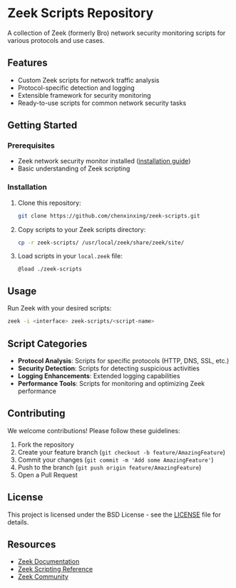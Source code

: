 # Zeek Scripts Repository

A collection of Zeek (formerly Bro) network security monitoring scripts for various protocols and use cases.

## Features

- Custom Zeek scripts for network traffic analysis
- Protocol-specific detection and logging
- Extensible framework for security monitoring
- Ready-to-use scripts for common network security tasks

## Getting Started

### Prerequisites

- Zeek network security monitor installed ([installation guide](https://docs.zeek.org/en/master/install/install.html))
- Basic understanding of Zeek scripting

### Installation

1. Clone this repository:
   ```bash
   git clone https://github.com/chenxinxing/zeek-scripts.git
   ```
2. Copy scripts to your Zeek scripts directory:
   ```bash
   cp -r zeek-scripts/ /usr/local/zeek/share/zeek/site/
   ```
3. Load scripts in your `local.zeek` file:
   ```zeek
   @load ./zeek-scripts
   ```

## Usage

Run Zeek with your desired scripts:
```bash
zeek -i <interface> zeek-scripts/<script-name>
```

## Script Categories

- **Protocol Analysis**: Scripts for specific protocols (HTTP, DNS, SSL, etc.)
- **Security Detection**: Scripts for detecting suspicious activities
- **Logging Enhancements**: Extended logging capabilities
- **Performance Tools**: Scripts for monitoring and optimizing Zeek performance

## Contributing

We welcome contributions! Please follow these guidelines:
1. Fork the repository
2. Create your feature branch (`git checkout -b feature/AmazingFeature`)
3. Commit your changes (`git commit -m 'Add some AmazingFeature'`)
4. Push to the branch (`git push origin feature/AmazingFeature`)
5. Open a Pull Request

## License

This project is licensed under the BSD License - see the [LICENSE](LICENSE) file for details.

## Resources

- [Zeek Documentation](https://docs.zeek.org)
- [Zeek Scripting Reference](https://docs.zeek.org/en/master/script-reference/index.html)
- [Zeek Community](https://zeek.org/community/)